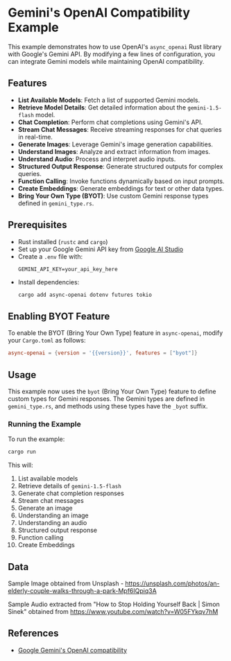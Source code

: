 # Gemini's OpenAI Compatibility Example

This example demonstrates how to use OpenAI's `async_openai` Rust library with Google's Gemini API. By modifying a few lines of configuration, you can integrate Gemini models while maintaining OpenAI compatibility.

## Features
- **List Available Models**: Fetch a list of supported Gemini models.
- **Retrieve Model Details**: Get detailed information about the `gemini-1.5-flash` model.
- **Chat Completion**: Perform chat completions using Gemini's API.
- **Stream Chat Messages**: Receive streaming responses for chat queries in real-time.
- **Generate Images**: Leverage Gemini's image generation capabilities.
- **Understand Images**: Analyze and extract information from images.
- **Understand Audio**: Process and interpret audio inputs.
- **Structured Output Response**: Generate structured outputs for complex queries.
- **Function Calling**: Invoke functions dynamically based on input prompts.
- **Create Embeddings**: Generate embeddings for text or other data types.
- **Bring Your Own Type (BYOT)**: Use custom Gemini response types defined in `gemini_type.rs`.

## Prerequisites
- Rust installed (`rustc` and `cargo`)
- Set up your Google Gemini API key from [Google AI Studio](https://aistudio.google.com/)
- Create a `.env` file with:
  ```plaintext
  GEMINI_API_KEY=your_api_key_here
  ```
- Install dependencies:
  ```sh
  cargo add async-openai dotenv futures tokio
  ```

## Enabling BYOT Feature
To enable the BYOT (Bring Your Own Type) feature in `async-openai`, modify your `Cargo.toml` as follows:
```toml
async-openai = {version = '{{version}}', features = ["byot"]}
```

## Usage
This example now uses the `byot` (Bring Your Own Type) feature to define custom types for Gemini responses. The Gemini types are defined in `gemini_type.rs`, and methods using these types have the `_byot` suffix.

### Running the Example
To run the example:
```sh
cargo run
```
This will:
1. List available models
2. Retrieve details of `gemini-1.5-flash`
3. Generate chat completion responses
4. Stream chat messages
5. Generate an image
6. Understanding an image
7. Understanding an audio
8. Structured output response
9. Function calling
10. Create Embeddings

## Data
Sample Image obtained from Unsplash - https://unsplash.com/photos/an-elderly-couple-walks-through-a-park-Mpf6IQpiq3A

Sample Audio extracted from "How to Stop Holding Yourself Back | Simon Sinek" obtained from https://www.youtube.com/watch?v=W05FYkqv7hM



## References
- [Google Gemini's OpenAI compatibility](https://ai.google.dev/gemini-api/docs/openai)

